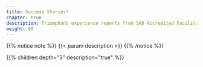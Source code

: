 ```yaml
---
title: Success Stories!
chapter: true
description: Triumphant experience reports from SAD Accredited Facilitators!
weight: 99
---
```


{{% notice note %}}
{{< param description >}}
{{% /notice %}}

{{% children depth="3" description="true" %}}

